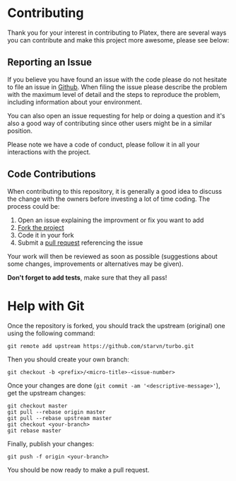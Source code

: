 # Contributing

Thank you for your interest in contributing to Platex, there are several ways you can contribute and make this project
more awesome, please see below:

## Reporting an Issue

If you believe you have found an issue with the code please do not hesitate to file an issue
in [Github](https://github.com/starvn/platex/issues). When filing the issue please describe the problem with the
maximum level of detail and the steps to reproduce the problem, including information about your environment.

You can also open an issue requesting for help or doing a question and it's also a good way of contributing since other
users might be in a similar position.

Please note we have a code of conduct, please follow it in all your interactions with the project.

## Code Contributions

When contributing to this repository, it is generally a good idea to discuss the change with the owners before investing
a lot of time coding. The process could be:

1. Open an issue explaining the improvment or fix you want to add
2. [Fork the project](https://github.com/starvn/platex/fork_select)
3. Code it in your fork
4. Submit a [pull request](https://help.github.com/articles/creating-a-pull-request) referencing the issue

Your work will then be reviewed as soon as possible (suggestions about some changes, improvements or alternatives may be
given).

**Don't forget to add tests**, make sure that they all pass!

# Help with Git

Once the repository is forked, you should track the upstream (original) one using the following command:

    git remote add upstream https://github.com/starvn/turbo.git

Then you should create your own branch:

    git checkout -b <prefix>/<micro-title>-<issue-number>

Once your changes are done (`git commit -am '<descriptive-message>'`), get the upstream changes:

    git checkout master
    git pull --rebase origin master
    git pull --rebase upstream master
    git checkout <your-branch>
    git rebase master

Finally, publish your changes:

    git push -f origin <your-branch>

You should be now ready to make a pull request.

